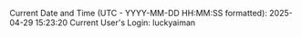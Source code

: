 Current Date and Time (UTC - YYYY-MM-DD HH:MM:SS formatted): 2025-04-29 15:23:20
Current User's Login: luckyaiman
